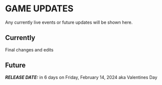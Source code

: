 # GAME UPDATES
Any currently live events or future updates will be shown here.
## Currently
Final changes and edits
## Future
**_RELEASE DATE:_** in 6 days on Friday, February 14, 2024 aka Valentines Day
